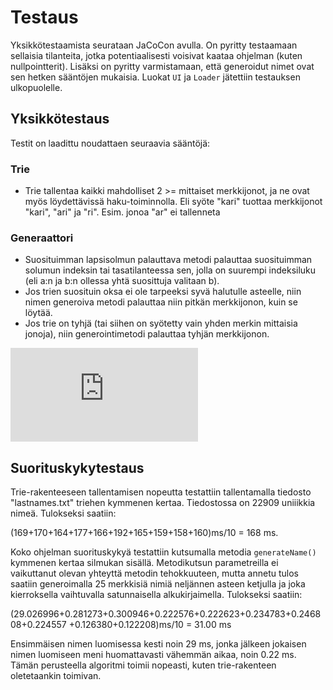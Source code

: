 # Testaus

Yksikkötestaamista
 seurataan JaCoCon avulla. On pyritty testaamaan sellaisia tilanteita, jotka
 potentiaalisesti voisivat kaataa ohjelman (kuten nullpointterit). Lisäksi on
 pyritty varmistamaan, että generoidut nimet ovat sen hetken sääntöjen
 mukaisia. Luokat `UI` ja `Loader` jätettiin testauksen ulkopuolelle.

## Yksikkötestaus

Testit on laadittu noudattaen seuraavia sääntöjä:

### Trie

- Trie tallentaa kaikki mahdolliset 2 >= mittaiset merkkijonot, ja ne ovat 
myös löydettävissä haku-toiminnolla. Eli syöte "kari" tuottaa merkkijonot 
"kari", "ari" ja "ri". Esim. jonoa "ar" ei tallenneta

### Generaattori

- Suosituimman lapsisolmun palauttava metodi palauttaa suosituimman solumun indeksin tai
 tasatilanteessa sen, jolla on suurempi indeksiluku (eli a:n ja b:n ollessa yhtä 
suosittuja valitaan b).
- Jos trien suosituin oksa ei ole tarpeeksi syvä halutulle asteelle, niin 
nimen generoiva metodi palauttaa niin pitkän merkkijonon, kuin se löytää.
- Jos trie on tyhjä (tai siihen on syötetty vain yhden merkin mittaisia jonoja),
 niin generointimetodi palauttaa tyhjän merkkijonon.

![raportti](https://github.com/ruuskal/NameGenerator-Tira/blob/main/Dokumentaatio/testreport.html)

## Suorituskykytestaus
Trie-rakenteeseen tallentamisen nopeutta testattiin tallentamalla 
tiedosto "lastnames.txt" triehen kymmenen kertaa. Tiedostossa on 22909 uniiikkia
 nimeä. Tulokseksi saatiin:
 
(169+170+164+177+166+192+165+159+158+160)ms/10 = 168 ms.

Koko ohjelman suorituskykyä testattiin kutsumalla metodia `generateName()` 
kymmenen kertaa silmukan sisällä. Metodikutsun parametreilla ei vaikuttanut 
olevan yhteyttä metodin tehokkuuteen, mutta annetu tulos saatiin generoimalla 
25 merkkisiä nimiä neljännen asteen ketjulla ja joka kierroksella 
vaihtuvalla satunnaisella alkukirjaimella. Tulokseksi saatiin:

(29.026996+0.281273+0.300946+0.222576+0.222623+0.234783+0.246808+0.224557
+0.126380+0.122208)ms/10 = 31.00 ms
 
Ensimmäisen nimen luomisessa kesti noin 29 ms, jonka jälkeen jokaisen 
nimen luomiseen meni huomattavasti vähemmän aikaa, noin 0.22 ms. Tämän 
perusteella algoritmi toimii nopeasti, kuten trie-rakenteen oletetaankin
toimivan.


